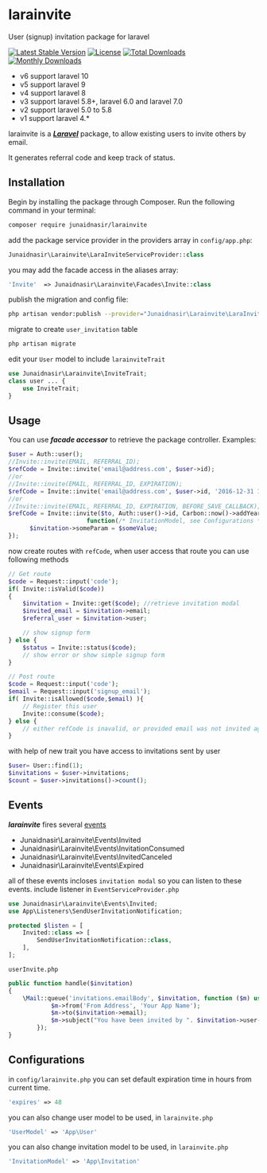 # larainvite
User (signup) invitation package for laravel

[![Latest Stable Version](https://poser.pugx.org/junaidnasir/larainvite/v/stable)](https://packagist.org/packages/junaidnasir/larainvite)
[![License](https://poser.pugx.org/junaidnasir/larainvite/license)](https://packagist.org/packages/junaidnasir/larainvite)
[![Total Downloads](https://poser.pugx.org/junaidnasir/larainvite/downloads)](https://packagist.org/packages/junaidnasir/larainvite)
[![Monthly Downloads](https://poser.pugx.org/junaidnasir/larainvite/d/monthly)](https://packagist.org/packages/junaidnasir/larainvite)

- v6 support laravel 10
- v5 support laravel 9
- v4 support laravel 8
- v3 support laravel 5.8+, laravel 6.0 and laravel 7.0
- v2 support laravel 5.0 to 5.8
- v1 support laravel 4.*

larainvite is a ***[Laravel](https://laravel.com)*** package, to allow existing users to invite others by email.

It generates referral code and keep track of status.


## Installation

Begin by installing the package through Composer. Run the following command in your terminal:

```bash
composer require junaidnasir/larainvite
```

add the package service provider in the providers array in `config/app.php`:

```php
Junaidnasir\Larainvite\LaraInviteServiceProvider::class
```

you may add the facade access in the aliases array:

```php
'Invite'  => Junaidnasir\Larainvite\Facades\Invite::class
```

publish the migration and config file:

```bash
php artisan vendor:publish --provider="Junaidnasir\Larainvite\LaraInviteServiceProvider"
```

migrate to create `user_invitation` table

```bash
php artisan migrate
```

edit your `User` model to include `larainviteTrait`
```php
use Junaidnasir\Larainvite\InviteTrait;
class user ... {
    use InviteTrait;
}
```


## Usage

You can use ***facade accessor*** to retrieve the package controller. Examples:

```php
$user = Auth::user();
//Invite::invite(EMAIL, REFERRAL_ID); 
$refCode = Invite::invite('email@address.com', $user->id);
//or 
//Invite::invite(EMAIL, REFERRAL_ID, EXPIRATION); 
$refCode = Invite::invite('email@address.com', $user->id, '2016-12-31 10:00:00');
//or
//Invite::invite(EMAIL, REFERRAL_ID, EXPIRATION, BEFORE_SAVE_CALLBACK); 
$refCode = Invite::invite($to, Auth::user()->id, Carbon::now()->addYear(1),
                      function(/* InvitationModel, see Configurations */ $invitation) use ($someValue) {
      $invitation->someParam = $someValue;
});
```

now create routes with `refCode`, when user access that route you can use following methods
```php
// Get route
$code = Request::input('code');
if( Invite::isValid($code))
{
    $invitation = Invite::get($code); //retrieve invitation modal
    $invited_email = $invitation->email;
    $referral_user = $invitation->user;

    // show signup form
} else {
    $status = Invite::status($code);
    // show error or show simple signup form
}
```
```php
// Post route
$code = Request::input('code');
$email = Request::input('signup_email');
if( Invite::isAllowed($code,$email) ){
    // Register this user
    Invite::consume($code);
} else {
    // either refCode is inavalid, or provided email was not invited against this refCode
}
```
with help of new trait you have access to invitations sent by user
```php
$user= User::find(1);
$invitations = $user->invitations;
$count = $user->invitations()->count();
```
## Events

***larainvite*** fires several [events](https://laravel.com/docs/master/events)

*  Junaidnasir\Larainvite\Events\Invited
*  Junaidnasir\Larainvite\Events\InvitationConsumed
*  Junaidnasir\Larainvite\Events\InvitedCanceled
*  Junaidnasir\Larainvite\Events\Expired

all of these events incloses `invitation modal` so you can listen to these events.
include listener in `EventServiceProvider.php`
```php
use Junaidnasir\Larainvite\Events\Invited;
use App\Listeners\SendUserInvitationNotification;

protected $listen = [
    Invited::class => [
        SendUserInvitationNotification::class,
    ],
];
```
`userInvite.php`
```php
public function handle($invitation)
{
    \Mail::queue('invitations.emailBody', $invitation, function ($m) use ($invitation) {
            $m->from('From Address', 'Your App Name');
            $m->to($invitation->email);
            $m->subject("You have been invited by ". $invitation->user->name);
        });
}
```

## Configurations

in `config/larainvite.php` you can set default expiration time in hours from current time.

```php
'expires' => 48
```

you can also change user model to be used, in `larainvite.php`
```php
'UserModel' => 'App\User'
```

you can also change invitation model to be used, in `larainvite.php`
```php
'InvitationModel' => 'App\Invitation'
```
